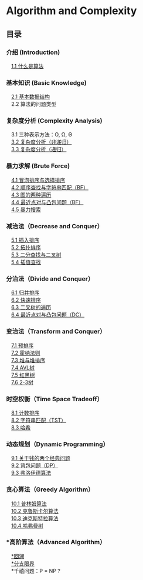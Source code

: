 # Algorithm and Complexity

## 目录

### 介绍 (Introduction)

&emsp;[1.1 什么是算法](https://github.com/infinityglow/Algorithm-and-Complexity/tree/master/Introduction)

### 基本知识 (Basic Knowledge)

&emsp;[2.1 基本数据结构](https://github.com/infinityglow/Algorithm-and-Complexity/tree/master/Basic%20Knowledge/Data%20Structure)<br>
&emsp;2.2 算法的问题类型<br>

### 复杂度分析 (Complexity Analysis)

&emsp;3.1 三种表示方法：O, Ω, Θ<br>
&emsp;[3.2 复杂度分析（非递归）](https://github.com/infinityglow/Algorithm-and-Complexity/tree/master/Complexity%20Analysis/Non-recursive)<br>
&emsp;[3.3 复杂度分析（递归）](https://github.com/infinityglow/Algorithm-and-Complexity/tree/master/Complexity%20Analysis/Recursive)<br>

### 暴力求解 (Brute Force)

&emsp;[4.1 冒泡排序与选择排序](https://github.com/infinityglow/Algorithm-and-Complexity/tree/master/Brute%20Force/Bubble%20Selection%20Sort)<br>
&emsp;[4.2 顺序查找与字符串匹配（BF）](https://github.com/infinityglow/Algorithm-and-Complexity/tree/master/Brute%20Force/String%20Matching)<br>
&emsp;[4.3 图的两种遍历](https://github.com/infinityglow/Algorithm-and-Complexity/tree/master/Brute%20Force/Graph%20Traversal)<br>
&emsp;[4.4 最近点对与凸包问题（BF）](https://github.com/infinityglow/Algorithm-and-Complexity/tree/master/Brute%20Force/Closest-Pair%20%26%20Convex-Hull%20Problem)<br>
&emsp;[4.5 暴力搜索](https://github.com/infinityglow/Algorithm-and-Complexity/tree/master/Brute%20Force/Exhaustive%20Search)<br>

### 减治法（Decrease and Conquer）

&emsp;[5.1 插入排序](https://github.com/infinityglow/Algorithm-and-Complexity/tree/master/Decrease%20and%20Conquer/Insertion%20Sort)<br>
&emsp;[5.2 拓扑排序](https://github.com/infinityglow/Algorithm-and-Complexity/tree/master/Decrease%20and%20Conquer/Topological%20Sorting)<br>
&emsp;[5.3 二分查找与二叉树](https://github.com/infinityglow/Algorithm-and-Complexity/tree/master/Decrease%20and%20Conquer/Binary%20Search%20Tree)<br>
&emsp;[5.4 插值查找](https://github.com/infinityglow/Algorithm-and-Complexity/tree/master/Decrease%20and%20Conquer/Interpolation%20Search)<br>

### 分治法（Divide and Conquer）

&emsp;[6.1 归并排序](https://github.com/infinityglow/Algorithm-and-Complexity/tree/master/Divide%20and%20Conquer/Merge%20Sort)<br>
&emsp;[6.2 快速排序](https://github.com/infinityglow/Algorithm-and-Complexity/tree/master/Divide%20and%20Conquer/Quick%20Sort)<br>
&emsp;[6.3 二叉树的遍历](https://github.com/infinityglow/Algorithm-and-Complexity/tree/master/Divide%20and%20Conquer/Binary%20Tree%20Traversal)<br>
&emsp;[6.4 最近点对与凸包问题（DC）](https://github.com/infinityglow/Algorithm-and-Complexity/tree/master/Divide%20and%20Conquer/Closest-Pair%20%26%20Convex-Hull%20Problem)<br>

### 变治法（Transform and Conquer）

&emsp;[7.1 预排序](https://github.com/infinityglow/Algorithm-and-Complexity/tree/master/Transform%20and%20Conquer/Presorting)<br>
&emsp;[7.2 霍纳法则](https://github.com/infinityglow/Algorithm-and-Complexity/tree/master/Transform%20and%20Conquer/Horner's%20Rule)<br>
&emsp;[7.3 堆与堆排序](https://github.com/infinityglow/Algorithm-and-Complexity/tree/master/Transform%20and%20Conquer/Heap%20Sort)<br>
&emsp;[7.4 AVL树](https://github.com/infinityglow/Algorithm-and-Complexity/tree/master/Transform%20and%20Conquer/AVL%20Tree)<br>
&emsp;[7.5 红黑树](https://github.com/infinityglow/Algorithm-and-Complexity/tree/master/Transform%20and%20Conquer/Red-Black%20Tree)<br>
&emsp;[7.6 2-3树](https://github.com/infinityglow/Algorithm-and-Complexity/tree/master/Transform%20and%20Conquer/Two-Three%20Tree)<br>

### 时空权衡（Time Space Tradeoff）

&emsp;[8.1 计数排序](https://github.com/infinityglow/Algorithm-and-Complexity/tree/master/Time-Space%20Tradeoff/Counting%20Sort)<br>
&emsp;[8.2 字符串匹配（TST）](https://github.com/infinityglow/Algorithm-and-Complexity/tree/master/Time-Space%20Tradeoff/String%20Matching)<br>
&emsp;[8.3 哈希](https://github.com/infinityglow/Algorithm-and-Complexity/tree/master/Time-Space%20Tradeoff/Hashing/)<br>

### 动态规划（Dynamic Programming）

&emsp;[9.1 关于钱的两个经典问题](https://github.com/infinityglow/Algorithm-and-Complexity/tree/master/Dynamic%20Programming/Classic%20Problems)<br>
&emsp;[9.2 背包问题（DP）](https://github.com/infinityglow/Algorithm-and-Complexity/tree/master/Dynamic%20Programming/Knapsack%20Problem)<br>
&emsp;[9.3 弗洛伊德算法](https://github.com/infinityglow/Algorithm-and-Complexity/tree/master/Dynamic%20Programming/Floyd's%20Algorithm)<br>
  
### 贪心算法（Greedy Algorithm）

&emsp;[10.1 普林姆算法](https://github.com/infinityglow/Algorithm-and-Complexity/tree/master/Greedy%20Algorithm/Prim's%20Algorithm)<br>
&emsp;[10.2 克鲁斯卡尔算法](https://github.com/infinityglow/Algorithm-and-Complexity/tree/master/Greedy%20Algorithm/Kruskal's%20Algorithm)<br>
&emsp;[10.3 迪克斯特拉算法](https://github.com/infinityglow/Algorithm-and-Complexity/tree/master/Greedy%20Algorithm/Dijkstra's%20Algorithm)<br>
&emsp;[10.4 哈弗曼树](https://github.com/infinityglow/Algorithm-and-Complexity/tree/master/Greedy%20Algorithm/Huffman%20Tree)<br>

### *高阶算法（Advanced Algorithm）

&emsp;[*回溯](https://github.com/infinityglow/Algorithm-and-Complexity/tree/master/Advanced%20Algorithm/Backtracking)<br>
&emsp;[*分支限界](https://github.com/infinityglow/Algorithm-and-Complexity/tree/master/Advanced%20Algorithm/Branch%20and%20Bound)<br>
&emsp;*千禧问题：P = NP ?<br>
